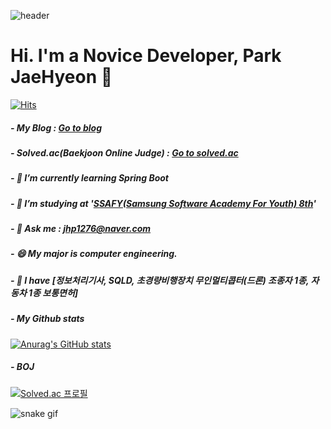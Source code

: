 ![header](https://capsule-render.vercel.app/api?type=Waving&text=Welcome!)
# Hi. I'm a Novice Developer, Park JaeHyeon 👋

<!--
**jaehyeon7217/jaehyeon7217** is a ✨ _special_ ✨ repository because its `README.md` (this file) appears on your GitHub profile.


Here are some ideas to get you started:

- 🔭 I’m currently working on ...
- 🌱 I’m currently learning ...
- 👯 I’m looking to collaborate on ...
- 🤔 I’m looking for help with ...
- 💬 Ask me about ...
- 📫 How to reach me: ...
- 😄 Pronouns: ...
- ⚡ Fun fact: ...
-->
[![Hits](https://hits.seeyoufarm.com/api/count/incr/badge.svg?url=https%3A%2F%2Fgithub.com%2Fjaehyeon7217&count_bg=%2379C83D&title_bg=%23555555&icon=checkmarx.svg&icon_color=%23F7FF00&title=hits&edge_flat=false)](https://hits.seeyoufarm.com)

##### - My Blog : [Go to blog](https://blog.naver.com/jhp1276) 
##### - Solved.ac(Baekjoon Online Judge) : [Go to solved.ac](https://solved.ac/profile/jhp1276)
##### - 🌱 I’m currently learning Spring Boot
##### - 🔭 I’m studying at '[SSAFY(Samsung Software Academy For Youth) 8th](https://www.ssafy.com/ksp/jsp/swp/swpMain.jsp)' 
##### - 💬 Ask me : jhp1276@naver.com
##### - 😄 My major is computer engineering.
##### - 🤔 I have [정보처리기사, SQLD, 초경량비행장치 무인멀티콥터(드론) 조종자 1종, 자동차 1종 보통면허]
##### - My Github stats

[![Anurag's GitHub stats](https://github-readme-stats.vercel.app/api?username=jaehyeon7217&show_icons=true&theme=radical)](https://github.com/anuraghazra/github-readme-stats)


##### - BOJ
[![Solved.ac
프로필](http://mazassumnida.wtf/api/v2/generate_badge?boj=jhp1276)](https://solved.ac/profile/jhp1276)

![snake gif](https://github.com/jaehyeon7217/jaehyeon7217/blob/output/github-contribution-grid-snak)
